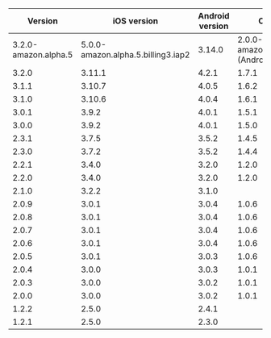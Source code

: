 | Version | iOS version | Android version | Common version |
|---------|-------------|-----------------|----------------|
| 3.2.0-amazon.alpha.5  | 5.0.0-amazon.alpha.5.billing3.iap2 | 3.14.0 | 2.0.0-amazon.alpha.5.billing3.iap2 (Android) /2.0.0 (iOS) |
| 3.2.0   | 3.11.1      | 4.2.1           | 1.7.1          |
| 3.1.1   | 3.10.7      | 4.0.5           | 1.6.2          |
| 3.1.0   | 3.10.6      | 4.0.4           | 1.6.1          |
| 3.0.1   | 3.9.2       | 4.0.1           | 1.5.1          |
| 3.0.0   | 3.9.2       | 4.0.1           | 1.5.0          |
| 2.3.1   | 3.7.5       | 3.5.2           | 1.4.5          |
| 2.3.0   | 3.7.2       | 3.5.2           | 1.4.4          |
| 2.2.1   | 3.4.0       | 3.2.0           | 1.2.0          |
| 2.2.0   | 3.4.0       | 3.2.0           | 1.2.0          |
| 2.1.0   | 3.2.2       | 3.1.0           |                |
| 2.0.9   | 3.0.1       | 3.0.4           | 1.0.6          |
| 2.0.8   | 3.0.1       | 3.0.4           | 1.0.6          |
| 2.0.7   | 3.0.1       | 3.0.4           | 1.0.6          |
| 2.0.6   | 3.0.1       | 3.0.4           | 1.0.6          |
| 2.0.5   | 3.0.1       | 3.0.3           | 1.0.6          |
| 2.0.4   | 3.0.0       | 3.0.3           | 1.0.1          |
| 2.0.3   | 3.0.0       | 3.0.2           | 1.0.1          |
| 2.0.0   | 3.0.0       | 3.0.2           | 1.0.1          |
| 1.2.2   | 2.5.0       | 2.4.1           |                |
| 1.2.1   | 2.5.0       | 2.3.0           |                |